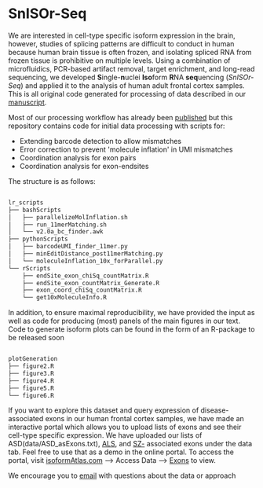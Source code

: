 # SnISOr-Seq

We are interested in cell-type specific isoform expression in the brain,
however, studies of splicing patterns are difficult to conduct in human because
human brain tissue is often frozen, and isolating spliced RNA from frozen tissue
is prohibitive on multiple levels.
Using a combination of microfluidics, PCR-based artifact removal,
target enrichment, and long-read sequencing, we developed 
**S**ingle-**n**uclei **Iso**form **R**NA **seq**uencing (*SnISOr-Seq*)
and applied it to the analysis of human adult frontal cortex samples.
This is all original code generated for processing of data described
in our [manuscript](https://www.biorxiv.org/content/10.1101/2021.12.29.474385v1).

Most of our processing workflow has already been
[published](https://github.com/noush-joglekar/scisorseqr) but
this repository contains code for initial data processing with scripts for:

- Extending barcode detection to allow mismatches
- Error correction to prevent 'molecule inflation' in UMI mismatches
- Coordination analysis for exon pairs
- Coordination analysis for exon-endsites

The structure is as follows:

```bash

lr_scripts
├── bashScripts
│   ├── parallelizeMolInflation.sh
│   ├── run_11merMatching.sh
│   └── v2.0a_bc_finder.awk
├── pythonScripts
│   ├── barcodeUMI_finder_11mer.py
│   ├── minEditDistance_post11merMatching.py
│   └── moleculeInflation_10x_forParallel.py
└── rScripts
    ├── endSite_exon_chiSq_countMatrix.R
    ├── endSite_exon_countMatrix_Generate.R
    ├── exon_coord_chiSq_countMatrix.R
    └── get10xMoleculeInfo.R

```

In addition, to ensure maximal reproducibility,
we have provided the input as well as code for producing (most) panels
of the main figures in our text. Code to generate isoform plots can be
found in the form of an R-package to be released soon

```bash

plotGeneration
├── figure2.R
├── figure3.R
├── figure4.R
├── figure5.R
└── figure6.R

```

If you want to explore this dataset and query expression of disease-associated exons
in our human frontal cortex samples, we have made an interactive portal which allows
you to upload lists of exons and see their cell-type specific expression. We have uploaded
our lists of ASD(data/ASD_asExons.txt), [ALS](data/ALS_asExons.txt), 
and [SZ-](data/Schizophrenia_asExons.txt) associated exons under the data tab. Feel free to use that as a demo 
in the online portal. To access the portal, visit 
[isoformAtlas.com](https://isoformatlas.com/) --> Access Data --> 
[Exons](https://noush-joglekar.shinyapps.io/snisorDisease/) to view.

We encourage you to [email](mailto:anj2026@med.cornell.edu) with questions
about the data or approach
